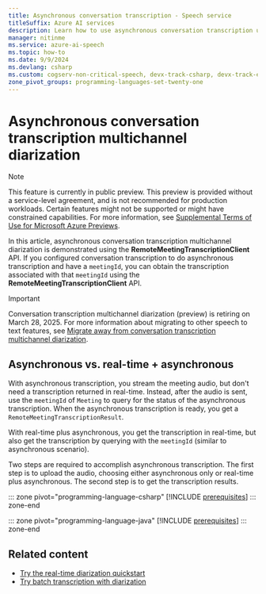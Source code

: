 ```yaml
---
title: Asynchronous conversation transcription - Speech service
titleSuffix: Azure AI services
description: Learn how to use asynchronous conversation transcription using the Speech service. Available for Java and C# only.
manager: nitinme
ms.service: azure-ai-speech
ms.topic: how-to
ms.date: 9/9/2024
ms.devlang: csharp
ms.custom: cogserv-non-critical-speech, devx-track-csharp, devx-track-extended-java
zone_pivot_groups: programming-languages-set-twenty-one
---
```


# Asynchronous conversation transcription multichannel diarization

> [!NOTE]
> This feature is currently in public preview. This preview is provided without a service-level agreement, and is not recommended for production workloads. Certain features might not be supported or might have constrained capabilities. For more information, see [Supplemental Terms of Use for Microsoft Azure Previews](https://azure.microsoft.com/support/legal/preview-supplemental-terms/).

In this article, asynchronous conversation transcription multichannel diarization is demonstrated using the **RemoteMeetingTranscriptionClient** API. If you configured conversation transcription to do asynchronous transcription and have a `meetingId`, you can obtain the transcription associated with that `meetingId` using the **RemoteMeetingTranscriptionClient** API.

> [!IMPORTANT]
> Conversation transcription multichannel diarization (preview) is retiring on March 28, 2025. For more information about migrating to other speech to text features, see [Migrate away from conversation transcription multichannel diarization](meeting-transcription.md#migrate-away-from-conversation-transcription-multichannel-diarization).

## Asynchronous vs. real-time + asynchronous

With asynchronous transcription, you stream the meeting audio, but don't need a transcription returned in real-time. Instead, after the audio is sent, use the `meetingId` of `Meeting` to query for the status of the asynchronous transcription. When the asynchronous transcription is ready, you get a `RemoteMeetingTranscriptionResult`.

With real-time plus asynchronous, you get the transcription in real-time, but also get the transcription by querying with the `meetingId` (similar to asynchronous scenario).

Two steps are required to accomplish asynchronous transcription. The first step is to upload the audio, choosing either asynchronous only or real-time plus asynchronous. The second step is to get the transcription results.

::: zone pivot="programming-language-csharp"
[!INCLUDE [prerequisites](includes/how-to/remote-meeting/csharp/examples.md)]
::: zone-end

::: zone pivot="programming-language-java"
[!INCLUDE [prerequisites](includes/how-to/remote-meeting/java/examples.md)]
::: zone-end


## Related content

- [Try the real-time diarization quickstart](get-started-stt-diarization.md)
- [Try batch transcription with diarization](batch-transcription.md)

